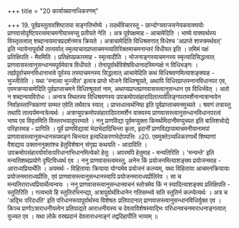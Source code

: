 +++
title = "20 कार्याख्यानाधिकरणम्"

+++
19. पूर्वप्रस्तुतावशिष्टतया सङ्गतिर्भाष्ये । तदर्थविचारस्तु - छान्दोग्यवाजसनेयकवाक्ययोः प्राणवासोदृष्टिपरत्वमाचमनीयास्वप्सु प्रतीयते नेति । अत्र पूर्वपक्षमाह - आचामेदिति । भाष्ये वाक्यार्थस्य विस्तृतत्वात् शब्दान्वयमात्रप्रदर्शनमत्र क्रियते । अत्राचामेदिति विधिश्रवणात् विधेश्च 'अप्राप्ते शास्त्रमर्थवत्' इति न्यायेनापूर्वार्थे तात्पर्यात् स्मृत्याचारप्राप्ताचमनव्यतिरिक्तमाचमनान्तरं विधीयत इति । तमिमं पक्षं प्रतिक्षिपति - मैवमिति । प्रतिक्षेपप्रकारमाह - स्मृत्यादीति । भोजनाङ्गस्याचमनस्य स्मृत्यादिसिद्धत्वात् प्राणवासस्त्वानुसन्धानमपूर्वमेवात्र विधीयते । तेनापूर्वार्थविशेषविधानादस्मिन्पक्षे न विधिभङ्गः । तर्ह्यपूर्वाचमनविधानाभावे पूर्वस्य तस्याचमनस्य सिद्धत्वात् आचामेदिति कथं विधिश्रवणमित्याशङ्क्याह - भुज्जीतेति । यथा 'स्नात्वा भुज्जीत' इत्यत्र प्राप्ते भोजने विधिश्श्रूयते, अथापि विधिरप्राप्तस्नानविधानपर एव, एवमत्राप्याचामेदिति पूर्वप्राप्ताचमने विधिश्श्रूयतां नाम, अथाप्यप्राप्तप्राणवासस्त्वानुसन्धान एव विधिर्भवेत् । अतो न शब्दान्वयविरोधः । अन्यत्र स्थितस्य विधिश्रवणस्य उपक्रमोपसंहारादितात्पर्यलिङ्गपरामर्शेनान्यत्रान्वयेन निर्वाहस्तान्त्रिकाणां सम्मत एवेति तथैवात्र स्यात् । प्राप्तधात्वर्थनिष्ठ इति पूर्वप्राप्ताचमनमुच्यते । श्रवणं तत्रास्तु तथापि तात्पर्यमन्यत्रेत्यर्थः । अत्राप्युपक्रमोपसंहारादिपरामर्शेन वाक्यस्य प्राणवासस्त्वानुसन्धानविधानपरत्वं भाष्य एव विवृतमिति विस्तरभयादुपरम्यते । ननु प्राणविद्या पूर्वमप्युक्ता किमर्थमिदानीमप्युच्यत इति बालिशचोद्ये परिहारमाह - प्रागिति । पूर्वं प्राणविद्यायां भेदाभेदादिचिन्ता कृता, इदानीं प्राणविद्यायामाचमनीयानामपां प्राणवासस्त्वानुसन्धानरूपमङ्गं चिन्त्यत इत्यधिकरणभेदोपपत्तिः ॥20. एवमुक्तेऽप्यधिकरणार्थे शिष्याणां वैशद्याय उक्ताननुक्तांश्च हेतुविशेषान् संगृह्य कथयति - आदाविति । उपक्रमोपसंहारयोर्वासःपरिधानाभिधानमित्येको हेतुः । अपरमपि हेतुमाह - मन्यतिरिति । 'मन्यन्ते' इति मन्यतिशब्दप्रयोगे दृष्टिविध्यर्थ एव । ननु प्राणवासस्त्वमस्तु, अनेन किं प्रयोजनमित्याशङ्क्य प्रयोजनमाह - आराध्यप्रियार्थेति । अयमर्थः - विहितायाः क्रियाया योग्यमेव प्रयोजनं कल्प्यम्, यथा विहिताया आचमनक्रियायाः प्रयोजनमाराध्यप्रीतिः, एवं प्राणवासस्त्वानुसन्धानस्यापि प्रयोजनमाराध्यप्रीतिरेव । सा च मन्यतिराराध्यप्रियार्थेत्यन्वयः । ननु प्राणवासस्त्वानुसन्धानवचनं स्तोत्रमेव किं न स्यादित्याशङ्क्य प्रतिक्षिपति - स्तुतिरिति । गत्यभावे हि स्तुतिरभिनन्द्या, अत्रापूर्वार्थविधानेन गतिसम्भवे सति स्तुतिर्न कल्प्येत्यर्थः । अत्र च 'अद्भिः परिदधति' इति परिधानरूपापूर्वार्थस्य विशेषतः प्रतिपादनात् प्राणवासस्त्वानुसन्धानविधिर्युक्त एव । किञ्च प्राणोऽत्राराधनीयत्वेन प्रतिपाद्यते आराधनीयस्य च देवताविशेषस्याद्भिः परिधानवचनमाराधनाङ्गत्वात् युज्यत एव । यथा लोके वस्रप्रदानं देवताराधनाङ्गं तद्वदिहापीति भाव्यम् ॥